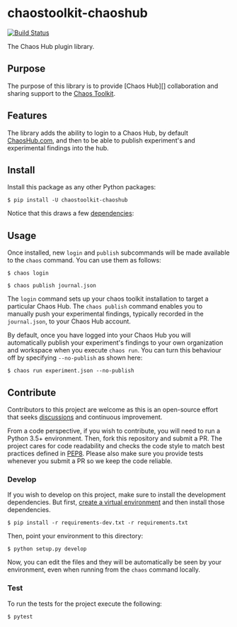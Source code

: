# chaostoolkit-chaoshub

[![Build Status](https://travis-ci.com/chaostoolkit-incubator/chaostoolkit-chaoshub.svg?branch=master)](https://travis-ci.com/chaostoolkit-incubator/chaostoolkit-chaoshub)

The Chaos Hub plugin library.

## Purpose

The purpose of this library is to provide [Chaos Hub][] collaboration and sharing
 support to the [Chaos Toolkit][chaostoolkit].

[chaostoolkit]: http://chaostoolkit.org
[chaoshub]: http://chaoshub.com

## Features

The library adds the ability to login to a Chaos Hub, by default [ChaosHub.com][chaoshub], 
and then to be able to publish experiment's and experimental findings into the hub.

## Install

Install this package as any other Python packages:

```
$ pip install -U chaostoolkit-chaoshub
```

Notice that this draws a few [dependencies][deps]:

[deps]: https://github.com/chaostoolkit-incubator/chaostoolkit-chaoshub/blob/master/requirements.txt


## Usage

Once installed, new `login` and `publish` subcommands will be made available to the
`chaos` command. You can use them as follows:

```
$ chaos login
```

```
$ chaos publish journal.json
```

The `login` command sets up your chaos toolkit installation to target a particular 
Chaos Hub. The `chaos publish` command enables you to manually push your experimental 
findings, typically recorded in the `journal.json`, to your Chaos Hub account.

By default, once you have logged into your Chaos Hub you will automatically publish
your experiment's findings to your own organization and workspace when you execute 
`chaos run`. You can turn this behaviour off by specifying `--no-publish` as shown here:

```
$ chaos run experiment.json --no-publish
```

## Contribute

Contributors to this project are welcome as this is an open-source effort that
seeks [discussions][join] and continuous improvement.

[join]: https://join.chaostoolkit.org/

From a code perspective, if you wish to contribute, you will need to run a 
Python 3.5+ environment. Then, fork this repository and submit a PR. The
project cares for code readability and checks the code style to match best
practices defined in [PEP8][pep8]. Please also make sure you provide tests
whenever you submit a PR so we keep the code reliable.

[pep8]: https://pycodestyle.readthedocs.io/en/latest/

### Develop

If you wish to develop on this project, make sure to install the development
dependencies. But first, [create a virtual environment][venv] and then install
those dependencies.

[venv]: http://chaostoolkit.org/reference/usage/install/#create-a-virtual-environment

```console
$ pip install -r requirements-dev.txt -r requirements.txt 
```

Then, point your environment to this directory:

```console
$ python setup.py develop
```

Now, you can edit the files and they will be automatically be seen by your
environment, even when running from the `chaos` command locally.

### Test

To run the tests for the project execute the following:

```
$ pytest
```
